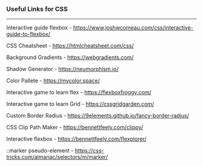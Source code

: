 ### Useful Links for CSS
---

Interactive guide flexbox - https://www.joshwcomeau.com/css/interactive-guide-to-flexbox/

CSS Cheatsheet - https://htmlcheatsheet.com/css/

Background Gradients - https://webgradients.com/

Shadow Generator - https://neumorphism.io/

Color Pallete - https://mycolor.space/

Interactive game to learn flex - https://flexboxfroggy.com/

Interactive game to learn Grid - https://cssgridgarden.com/

Custom Border Radius - https://9elements.github.io/fancy-border-radius/

CSS Clip Path Maker - https://bennettfeely.com/clippy/

Interactive flexbox - https://bennettfeely.com/flexplorer/

::marker pseudo-element - https://css-tricks.com/almanac/selectors/m/marker/
